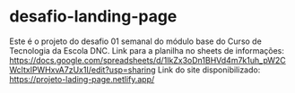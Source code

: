 # desafio-landing-page
Este é o projeto do desafio 01 semanal do módulo base do Curso de Tecnologia da Escola DNC.
Link para a planilha no sheets de informações: https://docs.google.com/spreadsheets/d/1IkZx3oDn1BHVd4m7k1uh_pW2CWcltxIPWHxvA7zUx1I/edit?usp=sharing
Link do site disponibilizado: https://projeto-lading-page.netlify.app/
